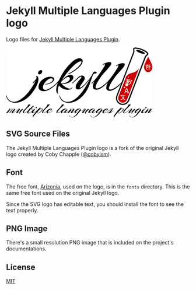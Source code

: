 Jekyll Multiple Languages Plugin logo
=====================================

Logo files for [Jekyll Multiple Languages Plugin](https://github.com/Anthony-Gaudino/jekyll-multiple-languages-plugin).

![Jekyll Multiple Languages Plugin](jekyll_multiple_languages_plugin_logo.png)


## SVG Source Files

The Jekyll Multiple Languages Plugin logo is a fork of the original Jekyll logo created by Coby Chapple ([@cobyism](https://github.com/cobyism)).


## Font

The free font, [Arizonia](https://www.google.com/fonts/specimen/Arizonia), used on the logo, is in the `fonts` directory.
This is the same free font used on the original Jekyll logo.

Since the SVG logo has editable text, you should install the font to see the text properly.


## PNG Image
There's a small resolution PNG image that is included on the project's documentations.


## License

[MIT](LICENSE.txt)
